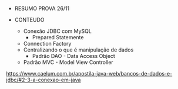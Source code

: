 - RESUMO PROVA 26/11

- CONTEUDO
  - Conexão JDBC com MySQL
    - Prepared Statemente
  - Connection Factory
  - Centralizando o que é manipulação de dados
    - Padrão DAO - Data Access Object
  - Padrão MVC - Model View Controller


https://www.caelum.com.br/apostila-java-web/bancos-de-dados-e-jdbc/#2-3-a-conexao-em-java
